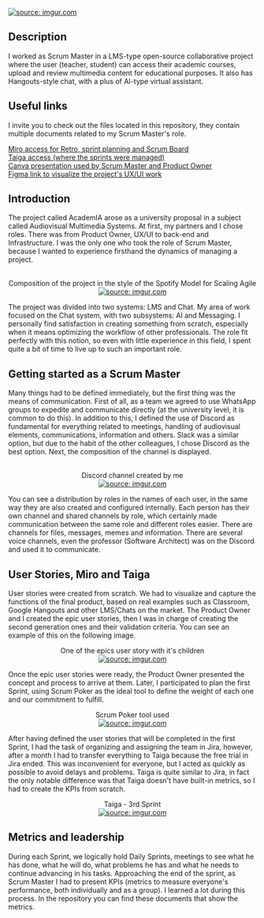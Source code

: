 <a href="https://imgur.com/uD3JRBX"><img src="https://i.imgur.com/uD3JRBX.png" title="source: imgur.com" /></a>
<h2>Description</h2>
I worked as Scrum Master in a LMS-type open-source collaborative project where the user (teacher, student) can access their academic courses, upload and review multimedia content for educational purposes. It also has Hangouts-style chat, with a plus of AI-type virtual assistant.
<h2>Useful links</h2>
I invite you to check out the files located in this repository, they contain multiple documents related to my Scrum Master's role.

[Miro access for Retro, sprint planning and Scrum Board](https://miro.com/app/board/uXjVPivm5mw=/?share_link_id=10911426886)<br />
[Taiga access (where the sprints were managed)](https://tree.taiga.io/project/xlgabriel-academia-chat/taskboard/sprint-3-2264)<br />
[Canva presentation used by Scrum Master and Product Owner](https://www.canva.com/design/DAFbnIWeqeU/kVboGF-K5qgdsqGqs0-ULA/edit?utm_content=DAFbnIWeqeU&utm_campaign=designshare&utm_medium=link2&utm_source=sharebutton)<br />
[Figma link to visualize the project's UX/UI work](https://www.figma.com/file/ubbu0RB49jOrYJi1Na42e9/Proyecto-SMA---UX-%2F-UI-Designers?type=design&node-id=2%3A2&mode=design&t=b9r58Y87XUbTtbyH-1)

<h2>Introduction</h2>
The project called AcademIA arose as a university proposal in a subject called Audiovisual Multimedia Systems. At first, my partners and I chose roles. There was from Product Owner, UX/UI to back-end and Infrastructure. I was the only one who took the role of Scrum Master, because I wanted to experience firsthand the dynamics of managing a project.
<br /><br />

<p align="center">
Composition of the project in the style of the Spotify Model for Scaling Agile <br/>
<a href="https://imgur.com/Dki75ZP"><img src="https://i.imgur.com/Dki75ZP.jpg" title="source: imgur.com" /></a>
<br />
<p align="left">
The project was divided into two systems: LMS and Chat. My area of ​​work focused on the Chat system, with two subsystems: AI and Messaging.
I personally find satisfaction in creating something from scratch, especially when it means optimizing the workflow of other professionals. The role fit perfectly with this notion, so even with little experience in this field, I spent quite a bit of time to live up to such an important role.

<h2>Getting started as a Scrum Master</h2>
Many things had to be defined immediately, but the first thing was the means of communication. First of all, as a team we agreed to use WhatsApp groups to expedite and communicate directly (at the university level, it is common to do this). In addition to this, I defined the use of Discord as fundamental for everything related to meetings, handling of audiovisual elements, communications, information and others. Slack was a similar option, but due to the habit of the other colleagues, I chose Discord as the best option. Next, the composition of the channel is displayed.<br/><br />
<p align="center">
Discord channel created by me<br/>
<a href="https://imgur.com/AUUAxJO"><img src="https://i.imgur.com/AUUAxJO.png" title="source: imgur.com" /></a>
<br />
<p align="left">
You can see a distribution by roles in the names of each user, in the same way they are also created and configured internally. Each person has their own channel and shared channels by role, which certainly made communication between the same role and different roles easier. There are channels for files, messages, memes and information. There are several voice channels, even the professor (Software Architect) was on the Discord and used it to communicate.

<h2>User Stories, Miro and Taiga</h2>
User stories were created from scratch. We had to visualize and capture the functions of the final product, based on real examples such as Classroom, Google Hangouts and other LMS/Chats on the market. The Product Owner and I created the epic user stories, then I was in charge of creating the second generation ones and their validation criteria. You can see an example of this on the following image.<br />
<p align="center">
One of the epics user story with it's children<br/>
<a href="https://imgur.com/NN4eOV7"><img src="https://i.imgur.com/NN4eOV7.png" title="source: imgur.com" /></a>
<br />
<p align="left">
Once the epic user stories were ready, the Product Owner presented the concept and process to arrive at them. Later, I participated to plan the first Sprint, using Scrum Poker as the ideal tool to define the weight of each one and our commitment to fulfill.
<p align="center">
Scrum Poker tool used<br/>
<a href="https://imgur.com/TdQZprY"><img src="https://i.imgur.com/TdQZprY.png" title="source: imgur.com" /></a>
<br />
<p align="left">
After having defined the user stories that will be completed in the first Sprint, I had the task of organizing and assigning the team in Jira, however, after a month I had to transfer everything to Taiga because the free trial in Jira ended. This was inconvenient for everyone, but I acted as quickly as possible to avoid delays and problems. Taiga is quite similar to Jira, in fact the only notable difference was that Taiga doesn't have built-in metrics, so I had to create the KPIs from scratch.
<p align="center">
Taiga - 3rd Sprint<br/>
<a href="https://imgur.com/aAgRFCv"><img src="https://i.imgur.com/aAgRFCv.png" title="source: imgur.com" /></a>
<br />
<p align="left">
  
<h2>Metrics and leadership</h2>
During each Sprint, we logically hold Daily Sprints, meetings to see what he has done, what he will do, what problems he has and what he needs to continue advancing in his tasks. Approaching the end of the sprint, as Scrum Master I had to present KPIs (metrics to measure everyone's performance, both individually and as a group). I learned a lot during this process. In the repository you can find these documents that show the metrics.
